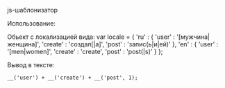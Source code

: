 js-шаблонизатор 

Использование:

Обьект с локализацией вида:
    var locale = {
    	'ru' : {
    		'user' : '[мужчина|женщина]',
    		'create' : 'создал[|а]',
    		'post' : 'запис(ь|и|ей)'
    	},
    	'en' : {
    		'user' : '[men|women]',
    		'create' : 'create',
    		'post' : 'post(|s)'
    	}
    };

Вывод в тексте:

    __('user') + __('create') + __('post', 1);




